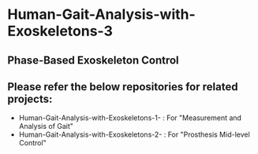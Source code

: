 # Human-Gait-Analysis-with-Exoskeletons-3

## Phase-Based Exoskeleton Control

## Please refer the below repositories for related projects:
* Human-Gait-Analysis-with-Exoskeletons-1- : For "Measurement and Analysis of Gait"
* Human-Gait-Analysis-with-Exoskeletons-2- : For "Prosthesis Mid-level Control"
